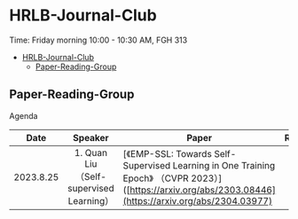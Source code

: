 # HRLB-Journal-Club
Time: Friday morning 10:00 - 10:30 AM, FGH 313

- [HRLB-Journal-Club](#HRLAB-Journal-Club)
	- [Paper-Reading-Group](#paper-reading-group)
  
## Paper-Reading-Group

Agenda

|Date|Speaker|Paper|Remark|
|---|:---:|---|---|
|2023.8.25|1. Quan Liu     <br>  （Self-supervised Learning）  |[《EMP-SSL: Towards Self-Supervised Learning in One Training Epoch》 （CVPR 2023）]([https://arxiv.org/abs/2303.08446](https://arxiv.org/abs/2304.03977)
